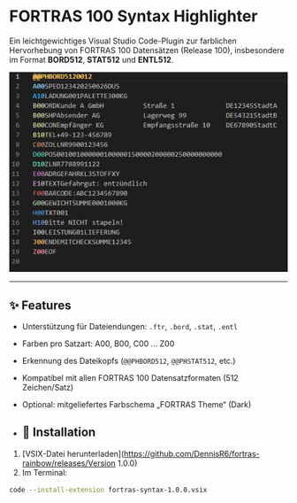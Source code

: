 # FORTRAS 100 Syntax Highlighter

Ein leichtgewichtiges Visual Studio Code-Plugin zur farblichen Hervorhebung von FORTRAS 100 Datensätzen (Release 100), insbesondere im Format **BORD512**, **STAT512** und **ENTL512**.

![FORTRAS Highlighting Beispiel](./screenshot.png)

---

## ✨ Features

- Unterstützung für Dateiendungen: `.ftr`, `.bord`, `.stat`, `.entl`
- Farben pro Satzart: A00, B00, C00 … Z00
- Erkennung des Dateikopfs (`@@PHBORD512`, `@@PHSTAT512`, etc.)
- Kompatibel mit allen FORTRAS 100 Datensatzformaten (512 Zeichen/Satz)
- Optional: mitgeliefertes Farbschema „FORTRAS Theme“ (Dark)

- ## 🧩 Installation

1. [VSIX-Datei herunterladen](https://github.com/DennisR6/fortras-rainbow/releases/Version 1.0.0)
2. Im Terminal:

```bash
code --install-extension fortras-syntax-1.0.0.vsix

